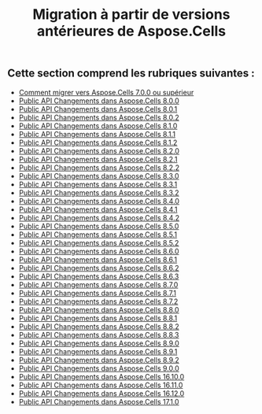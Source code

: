 ﻿---
title: Migration à partir de versions antérieures de Aspose.Cells
type: docs
weight: 2200
url: /fr/java/migrating-from-earlier-versions-of-aspose-cells/
---
## **Cette section comprend les rubriques suivantes :**
- [Comment migrer vers Aspose.Cells 7.0.0 ou supérieur](/cells/fr/java/how-to-migrate-to-aspose-cells-7-0-0-or-higher/)
- [Public API Changements dans Aspose.Cells 8.0.0](/cells/fr/java/public-api-changes-in-aspose-cells-8-0-0/)
- [Public API Changements dans Aspose.Cells 8.0.1](/cells/fr/java/public-api-changes-in-aspose-cells-8-0-1/)
- [Public API Changements dans Aspose.Cells 8.0.2](/cells/fr/java/public-api-changes-in-aspose-cells-8-0-2/)
- [Public API Changements dans Aspose.Cells 8.1.0](/cells/fr/java/public-api-changes-in-aspose-cells-8-1-0/)
- [Public API Changements dans Aspose.Cells 8.1.1](/cells/fr/java/public-api-changes-in-aspose-cells-8-1-1/)
- [Public API Changements dans Aspose.Cells 8.1.2](/cells/fr/java/public-api-changes-in-aspose-cells-8-1-2/)
- [Public API Changements dans Aspose.Cells 8.2.0](/cells/fr/java/public-api-changes-in-aspose-cells-8-2-0/)
- [Public API Changements dans Aspose.Cells 8.2.1](/cells/fr/java/public-api-changes-in-aspose-cells-8-2-1/)
- [Public API Changements dans Aspose.Cells 8.2.2](/cells/fr/java/public-api-changes-in-aspose-cells-8-2-2/)
- [Public API Changements dans Aspose.Cells 8.3.0](/cells/fr/java/public-api-changes-in-aspose-cells-8-3-0/)
- [Public API Changements dans Aspose.Cells 8.3.1](/cells/fr/java/public-api-changes-in-aspose-cells-8-3-1/)
- [Public API Changements dans Aspose.Cells 8.3.2](/cells/fr/java/public-api-changes-in-aspose-cells-8-3-2/)
- [Public API Changements dans Aspose.Cells 8.4.0](/cells/fr/java/public-api-changes-in-aspose-cells-8-4-0/)
- [Public API Changements dans Aspose.Cells 8.4.1](/cells/fr/java/public-api-changes-in-aspose-cells-8-4-1/)
- [Public API Changements dans Aspose.Cells 8.4.2](/cells/fr/java/public-api-changes-in-aspose-cells-8-4-2/)
- [Public API Changements dans Aspose.Cells 8.5.0](/cells/fr/java/public-api-changes-in-aspose-cells-8-5-0/)
- [Public API Changements dans Aspose.Cells 8.5.1](/cells/fr/java/public-api-changes-in-aspose-cells-8-5-1/)
- [Public API Changements dans Aspose.Cells 8.5.2](/cells/fr/java/public-api-changes-in-aspose-cells-8-5-2/)
- [Public API Changements dans Aspose.Cells 8.6.0](/cells/fr/java/public-api-changes-in-aspose-cells-8-6-0/)
- [Public API Changements dans Aspose.Cells 8.6.1](/cells/fr/java/public-api-changes-in-aspose-cells-8-6-1/)
- [Public API Changements dans Aspose.Cells 8.6.2](/cells/fr/java/public-api-changes-in-aspose-cells-8-6-2/)
- [Public API Changements dans Aspose.Cells 8.6.3](/cells/fr/java/public-api-changes-in-aspose-cells-8-6-3/)
- [Public API Changements dans Aspose.Cells 8.7.0](/cells/fr/java/public-api-changes-in-aspose-cells-8-7-0/)
- [Public API Changements dans Aspose.Cells 8.7.1](/cells/fr/java/public-api-changes-in-aspose-cells-8-7-1/)
- [Public API Changements dans Aspose.Cells 8.7.2](/cells/fr/java/public-api-changes-in-aspose-cells-8-7-2/)
- [Public API Changements dans Aspose.Cells 8.8.0](/cells/fr/java/public-api-changes-in-aspose-cells-8-8-0/)
- [Public API Changements dans Aspose.Cells 8.8.1](/cells/fr/java/public-api-changes-in-aspose-cells-8-8-1/)
- [Public API Changements dans Aspose.Cells 8.8.2](/cells/fr/java/public-api-changes-in-aspose-cells-8-8-2/)
- [Public API Changements dans Aspose.Cells 8.8.3](/cells/fr/java/public-api-changes-in-aspose-cells-8-8-3/)
- [Public API Changements dans Aspose.Cells 8.9.0](/cells/fr/java/public-api-changes-in-aspose-cells-8-9-0/)
- [Public API Changements dans Aspose.Cells 8.9.1](/cells/fr/java/public-api-changes-in-aspose-cells-8-9-1/)
- [Public API Changements dans Aspose.Cells 8.9.2](/cells/fr/java/public-api-changes-in-aspose-cells-8-9-2/)
- [Public API Changements dans Aspose.Cells 9.0.0](/cells/fr/java/public-api-changes-in-aspose-cells-9-0-0/)
- [Public API Changements dans Aspose.Cells 16.10.0](/cells/fr/java/public-api-changes-in-aspose-cells-16-10-0/)
- [Public API Changements dans Aspose.Cells 16.11.0](/cells/fr/java/public-api-changes-in-aspose-cells-16-11-0/)
- [Public API Changements dans Aspose.Cells 16.12.0](/cells/fr/java/public-api-changes-in-aspose-cells-16-12-0/)
- [Public API Changements dans Aspose.Cells 17.1.0](/cells/fr/java/public-api-changes-in-aspose-cells-17-1-0/)
